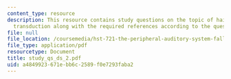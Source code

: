 ```yaml
---
content_type: resource
description: This resource contains study questions on the topic of hair cells and
  transduction along with the required references according to the question.
file: null
file_location: /coursemedia/hst-721-the-peripheral-auditory-system-fall-2005/a4849923671ebb6c2589f0e7293faba2_study_qs_ds_2.pdf
file_type: application/pdf
resourcetype: Document
title: study_qs_ds_2.pdf
uid: a4849923-671e-bb6c-2589-f0e7293faba2
---
```

